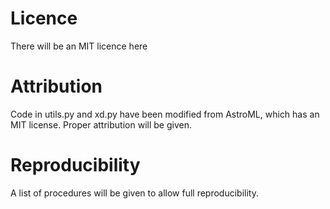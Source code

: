 # Licence

There will be an MIT licence here

# Attribution

Code in utils.py and xd.py have been modified from AstroML, which has an MIT license.  Proper attribution will be given.

# Reproducibility

A list of procedures will be given to allow full reproducibility.
